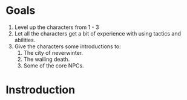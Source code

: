 # Goals

1. Level up the characters from 1 - 3
2. Let all the characters get a bit of experience with using tactics and abilities.
3. Give the characters some introductions to:
   1. The city of neverwinter.
   2. The wailing death.
   3. Some of the core NPCs.

# Instroduction
